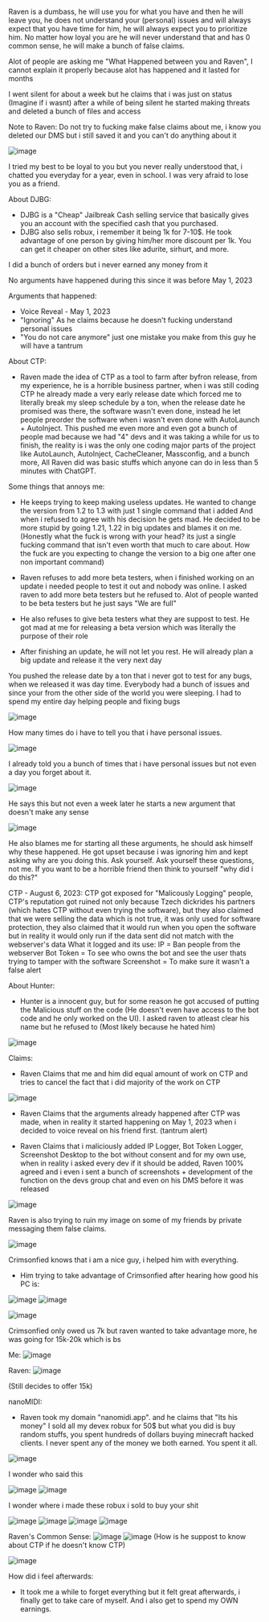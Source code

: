 Raven is a dumbass, he will use you for what you have and then he will leave you, he does not understand your (personal) issues and will always expect that you have time for him, he will always expect you to prioritize him. No matter how loyal you are he will never understand that and has 0 common sense, he will make a bunch of false claims.

Alot of people are asking me "What Happened between you and Raven", I cannot explain it properly because alot has happened and it lasted for months

I went silent for about a week but he claims that i was just on status (Imagine if i wasnt) after a while of being silent he started making threats and deleted a bunch of files and access

Note to Raven: Do not try to fucking make false claims about me, i know you deleted our DMS but i still saved it and you can't do anything about it

![image](https://github.com/NotHammer043/Random-Stuffs/assets/107131733/d2874e61-3c6a-496d-b6f2-d017d4fef401)

I tried my best to be loyal to you but you never really understood that, i chatted you everyday for a year, even in school. I was very afraid to lose you as a friend.

About DJBG:
- DJBG is a "Cheap" Jailbreak Cash selling service that basically gives you an account with the specified cash that you purchased.
- DJBG also sells robux, i remember it being 1k for 7-10$. He took advantage of one person by giving him/her more discount per 1k.
You can get it cheaper on other sites like adurite, sirhurt, and more.

I did a bunch of orders but i never earned any money from it

No arguments have happened during this since it was before May 1, 2023

Arguments that happened:
- Voice Reveal - May 1, 2023
- "Ignoring" As he claims because he doesn't fucking understand personal issues
- "You do not care anymore" just one mistake you make from this guy he will have a tantrum

About CTP:
- Raven made the idea of CTP as a tool to farm after byfron release, from my experience, he is a horrible business partner, when i was still coding CTP he already made a very early release date which forced me to literally break my sleep schedule by a ton, when the release date he promised was there, the software wasn't even done, instead he let people preorder the software when i wasn't even done with AutoLaunch + AutoInject. This pushed me even more and even got a bunch of people mad because we had "4" devs and it was taking a while for us to finish, the reality is i was the only one coding major parts of the project like AutoLaunch, AutoInject, CacheCleaner, Massconfig, and a bunch more, All Raven did was basic stuffs which anyone can do in less than 5 minutes with ChatGPT.

Some things that annoys me:
- He keeps trying to keep making useless updates.
He wanted to change the version from 1.2 to 1.3 with just 1 single command that i added
And when i refused to agree with his decision he gets mad. He decided to be more stupid by going 1.21, 1.22 in big updates and blames it on me. (Honestly what the fuck is wrong with your head? its just a single fucking command that isn't even worth that much to care about. How the fuck are you expecting to change the version to a big one after one non important command)
- Raven refuses to add more beta testers, when i finished working on an update i needed people to test it out and nobody was online. I asked raven to add more beta testers but he refused to. Alot of people wanted to be beta testers but he just says "We are full"
- He also refuses to give beta testers what they are suppost to test. He got mad at me for releasing a beta version which was literally the purpose of their role

- After finishing an update, he will not let you rest. He will already plan a big update and release it the very next day

You pushed the release date by a ton that i never got to test for any bugs, when we released it was day time. Everybody had a bunch of issues and since your from the other side of the world you were sleeping. I had to spend my entire day helping people and fixing bugs

![image](https://github.com/NotHammer043/Random-Stuffs/assets/107131733/85bdb706-2e63-40a5-a114-aeea5793b8f6)

How many times do i have to tell you that i have personal issues.

![image](https://github.com/NotHammer043/Random-Stuffs/assets/107131733/9ee868e3-95f2-4f30-8b21-b60eb8f79ebb)

I already told you a bunch of times that i have personal issues but not even a day you forget about it.

![image](https://github.com/NotHammer043/Random-Stuffs/assets/107131733/f42fffce-b835-46d9-aa8b-3fc3d5d3219a)

He says this but not even a week later he starts a new argument that doesn't make any sense

![image](https://github.com/NotHammer043/Random-Stuffs/assets/107131733/7e55c62d-4691-42f0-8e36-6f4361d40402)


He also blames me for starting all these arguments, he should ask himself why these happened.
He got upset because i was ignoring him and kept asking why are you doing this. Ask yourself.
Ask yourself these questions, not me. If you want to be a horrible friend then think to yourself "why did i do this?"

CTP - August 6, 2023:
CTP got exposed for "Malicously Logging" people, CTP's reputation got ruined not only because Tzech dickrides his partners (which hates CTP without even trying the software), but they also claimed that we were selling the data which is not true, it was only used for software protection, they also claimed that it would run when you open the software but in reality it would only run if the data sent did not match with the webserver's data
What it logged and its use:
IP = Ban people from the webserver
Bot Token = To see who owns the bot and see the user thats trying to tamper with the software
Screenshot = To make sure it wasn't a false alert

About Hunter:
- Hunter is a innocent guy, but for some reason he got accused of putting the Malicious stuff on the code (He doesn't even have access to the bot code and he only worked on the UI). I asked raven to atleast clear his name but he refused to (Most likely because he hated him)

![image](https://github.com/NotHammer043/Random-Stuffs/assets/107131733/09f627a7-a522-46a2-bf41-b573b03cf3b5)


Claims:
- Raven Claims that me and him did equal amount of work on CTP and tries to cancel the fact that i did majority of the work on CTP

![image](https://github.com/NotHammer043/Random-Stuffs/assets/107131733/ae5518b6-f9a8-41d6-ae2e-aa4305d2ce5d)


- Raven Claims that the arguments already happened after CTP was made, when in reality it started happening on May 1, 2023 when i decided to voice reveal on his friend first. (tantrum alert)

- Raven Claims that i maliciously added IP Logger, Bot Token Logger, Screenshot Desktop to the bot without consent and for my own use, when in reality i asked every dev if it should be added, Raven 100% agreed and i even i sent a bunch of screenshots + development of the function on the devs group chat and even on his DMS before it was released

![image](https://github.com/NotHammer043/Random-Stuffs/assets/107131733/debf75d2-b230-4750-a4c0-d1fd735bd508)


Raven is also trying to ruin my image on some of my friends by private messaging them false claims.

![image](https://github.com/NotHammer043/Random-Stuffs/assets/107131733/67425eb2-cf60-4474-9ad1-d0d6c9e4fcaf)

Crimsonfied knows that i am a nice guy, i helped him with everything.
- Him trying to take advantage of Crimsonfied after hearing how good his PC is:

![image](https://github.com/NotHammer043/Random-Stuffs/assets/107131733/ff152176-dc04-47d8-849e-c8b68a5637ee)
![image](https://github.com/NotHammer043/Random-Stuffs/assets/107131733/0b7e59d5-c433-4a01-8272-899147ee1e54)


![image](https://github.com/NotHammer043/Random-Stuffs/assets/107131733/71368206-e4e1-45ac-a1e5-6d58b42dfa08)


Crimsonfied only owed us 7k but raven wanted to take advantage more, he was going for 15k-20k which is bs

Me:
![image](https://github.com/NotHammer043/Random-Stuffs/assets/107131733/430e6e1c-4d41-4753-9804-d17d0a87e8da)

Raven:
![image](https://github.com/NotHammer043/Random-Stuffs/assets/107131733/2cdd059d-f31e-4a47-a101-5df328de8904)

(Still decides to offer 15k)


nanoMIDI:
- Raven took my domain "nanomidi.app". and he claims that "Its his money" I sold all my devex robux for 50$ but what you did is buy random stuffs, you spent hundreds of dollars buying minecraft hacked clients. I never spent any of the money we both earned. You spent it all.

![image](https://github.com/NotHammer043/Random-Stuffs/assets/107131733/8bec43c2-9a85-445f-825f-9fb67432ca06)

I wonder who said this

![image](https://github.com/NotHammer043/Random-Stuffs/assets/107131733/8933c4fb-567c-42ac-bafe-fa3535b14c60)
![image](https://github.com/NotHammer043/Random-Stuffs/assets/107131733/f00ec900-7ee3-4730-8f3c-e045151e4397)

I wonder where i made these robux i sold to buy your shit

![image](https://github.com/NotHammer043/Random-Stuffs/assets/107131733/91467e79-332e-4c9f-b9a2-0a6c277c5180)
![image](https://github.com/NotHammer043/Random-Stuffs/assets/107131733/950b02ce-65b9-451d-84b7-aa84a23cd04e)
![image](https://github.com/NotHammer043/Random-Stuffs/assets/107131733/c007e6c3-af75-48b6-8b13-fec56fe544f0)
![image](https://github.com/NotHammer043/Random-Stuffs/assets/107131733/a6432029-af1f-4974-a7aa-1e93173d4a82)



Raven's Common Sense:
![image](https://github.com/NotHammer043/Random-Stuffs/assets/107131733/a3ceef6f-419c-45cf-8deb-484d600d8716)
![image](https://github.com/NotHammer043/Random-Stuffs/assets/107131733/b7860536-1336-43cb-9ec4-4fe149b441f2)
(How is he suppost to know about CTP if he doesn't know CTP)

![image](https://github.com/NotHammer043/Random-Stuffs/assets/107131733/7542295a-fcc4-4a98-8852-31c243053011)




How did i feel afterwards:
- It took me a while to forget everything but it felt great afterwards, i finally get to take care of myself. And i also get to spend my OWN earnings.

